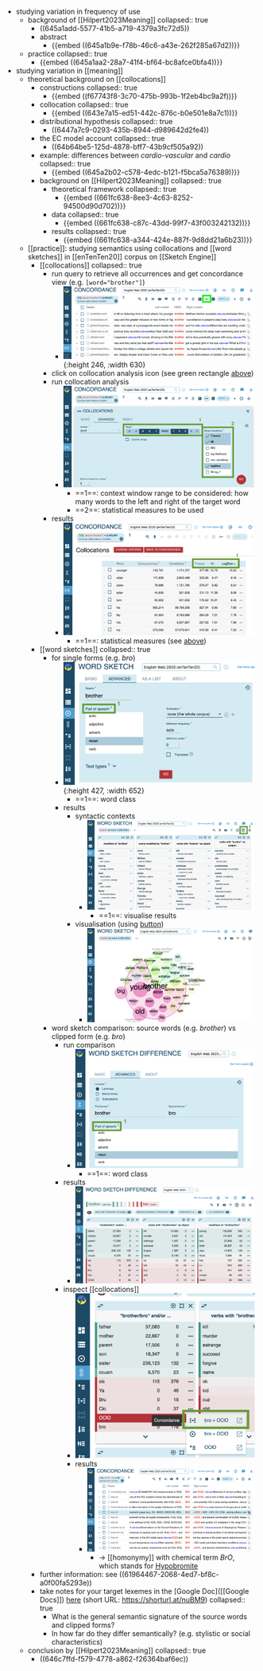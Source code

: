 - studying variation in frequency of use
	- background of [[Hilpert2023Meaning]]
	  collapsed:: true
		- ((645a1add-5577-41b5-a719-4379a3fc72d5))
		- abstract
			- {{embed ((645a1b9e-f78b-46c6-a43e-262f285a67d2))}}
	- practice
	  collapsed:: true
		- {{embed ((645a1aa2-28a7-41f4-bf64-bc8afce0bfa4))}}
- studying variation in [[meaning]]
	- theoretical background on [[collocations]]
		- constructions
		  collapsed:: true
			- {{embed ((f67743f8-3c70-475b-993b-1f2eb4bc9a2f))}}
		- collocation
		  collapsed:: true
			- {{embed ((643e7a15-ed51-442c-876c-b0e501e8a7c1))}}
		- distributional hypothesis
		  collapsed:: true
			- ((6447a7c9-0293-435b-8944-d989642d2fe4))
		- the EC model account
		  collapsed:: true
			- ((64b64be5-125d-4878-bff7-43b9cf505a92))
		- example: differences between *cardio-vascular* and *cardio*
		  collapsed:: true
			- {{embed ((645a2b02-c578-4edc-b121-f5bca5a76389))}}
		- background on [[Hilpert2023Meaning]]
		  collapsed:: true
			- theoretical framework
			  collapsed:: true
				- {{embed ((661fc638-8ee3-4c63-8252-94500d90d702))}}
			- data
			  collapsed:: true
				- {{embed ((661fc638-c87c-43dd-99f7-43f003242132))}}
			- results
			  collapsed:: true
				- {{embed ((661fc638-a344-424e-887f-9d8dd21a6b23))}}
	- [[practice]]: studying semantics using collocations and [[word sketches]] in [[enTenTen20]] corpus on  [[Sketch Engine]]
		- [[collocations]]
		  collapsed:: true
			- run query to retrieve all occurrences and get concordance view (e.g. `[word="brother"]`)
				- ![image.png](../assets/image_1684831483384_0.png){:height 246, :width 630}
			- click on collocation analysis icon (see green rectangle [above](((646c7cfa-b90e-4b49-8cf4-c78f8e81c272))))
			- run collocation analysis
				- ![image.png](../assets/image_1684831570709_0.png)
					- ==1==: context window range to be considered: how many words to the left and right of the target word
					- ==2==: statistical measures to be used
			- results
				- ![image.png](../assets/image_1684832062090_0.png)
					- ==1==: statistical measures (see [above](((646c7ffc-2a9c-4ee8-932c-5f9147e4823f))))
		- [[word sketches]]
		  collapsed:: true
			- for single forms (e.g. *bro*)
				- ![image.png](../assets/image_1684832324735_0.png){:height 427, :width 652}
					- ==1==: word class
				- results
					- syntactic contexts
						- ![image.png](../assets/image_1684832455653_0.png)
							- ==1==: visualise results
					- visualisation (using [button](((646c8116-7ad7-48a1-960d-15d7a6ec922b))))
						- ![image.png](../assets/image_1684832490497_0.png)
			- word sketch comparison: source words (e.g. *brother*) vs clipped form (e.g. *bro*)
				- run comparison
					- ![image.png](../assets/image_1684832624571_0.png)
						- ==1==: word class
				- results
					- ![image.png](../assets/image_1684832735628_0.png)
				- inspect [[collocations]]
					- ![image.png](../assets/image_1684832852345_0.png)
					- results
						- ![image.png](../assets/image_1684832984225_0.png)
							- → [[homonymy]] with chemical term *BrO*, which stands for [Hypobromite](https://en.wikipedia.org/wiki/Hypobromite)
		- further information: see ((61964467-2068-4ed7-bf8c-a0f00fa5293e))
		- take notes for your target lexemes in the [Google Doc]([[Google Docs]]) [here](https://docs.google.com/document/d/1CGxqohsOlfiJp8AWaePwUC-xYvDr6Cscf1Q1Mi-uwuI/edit?usp=sharing) (short URL: https://shorturl.at/nuBM9)
		  collapsed:: true
			- What is the general semantic signature of the source words and clipped forms?
			- In how far do they differ semantically? (e.g. stylistic or social characteristics)
	- conclusion by [[Hilpert2023Meaning]]
	  collapsed:: true
		- ((646c7ffd-f579-4778-a862-f26364baf6ec))